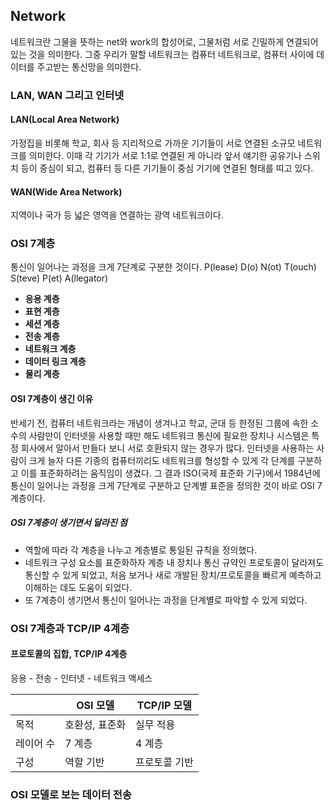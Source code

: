 ## Network
네트워크란 그물을 뜻하는 net와 work의 합성어로, 그물처럼 서로 긴밀하게 연결되어 있는 것을 의미한다.
그중 우리가 말할 네트워크는 컴퓨터 네트워크로, 컴퓨터 사이에 데이터를 주고받는 통신망을 의미한다.
### LAN, WAN 그리고 인터넷
#### LAN(Local Area Network)
가정집을 비롯해 학교, 회사 등 지리적으로 가까운 기기들이 서로 연결된 소규모 네트워크를 의미한다.
이때 각 기기가 서로 1:1로 연결된 게 아니라 앞서 얘기한 공유기나 스위치 등이 중심이 되고, 컴퓨터 등 다른 기기들이 중심 기기에 연결된 형태를 띠고 있다.
#### WAN(Wide Area Network)
지역이나 국가 등 넓은 영역을 연결하는 광역 네트워크이다.
### OSI 7계층
통신이 일어나는 과정을 크게 7단계로 구분한 것이다.
P(lease) D(o) N(ot) T(ouch) S(teve) P(et) A(llegator)

- **응용 계층**
- **표현 계층**
- **세션 계층**
- **전송 계층**
- **네트워크 계층**
- **데이터 링크 계층**
- **물리 계층**

#### OSI 7계층이 생긴 이유
반세기 전, 컴퓨터 네트워크라는 개념이 생겨나고 학교, 군대 등 한정된 그룹에 속한 소수의 사람만이 인터넷을 사용할 때만 해도 네트워크 통신에 필요한 장치나 시스템은 특정 회사에서 알아서 만들다 보니 서로 호환되지 않는 경우가 많다.
인터넷을 사용하는 사람이 크게 늘자 다른 기종의 컴퓨터끼리도 네트워크를 형성할 수 있게 각 단계를 구분하고 이를 표준화하려는 움직임이 생겼다.
그 결과 ISO(국제 표준화 기구)에서 1984년에 통신이 일어나는 과정을 크게 7단계로 구분하고 단계별 표준을 정의한 것이 바로 OSI 7계층이다.
##### OSI 7계층이 생기면서 달라진 점
* 역할에 따라 각 계층을 나누고 계층별로 통일된 규칙을 정의했다.
* 네트워크 구성 요소를 표준화하자 계층 내 장치나 통신 규약인 프로토콜이 달라져도 통신할 수 있게 되었고, 처음 보거나 새로 개발된 장치/프로토콜을 빠르게 예측하고 이해하는 데도 도움이 되었다.
* 또 7계층이 생기면서 통신이 일어나는 과정을 단계별로 파악할 수 있게 되었다.
### OSI 7계층과 TCP/IP 4계층
#### 프로토콜의 집합, TCP/IP 4계층
응용 - 전송 - 인터넷 - 네트워크 액세스

|  | OSI 모델 | TCP/IP 모델 |
| ---- | ---- | ---- |
| 목적 | 호환성, 표준화 | 실무 적용 |
| 레이어 수 | 7 계층 | 4 계층 |
| 구성 | 역할 기반 | 프로토콜 기반 |
### OSI 모델로 보는 데이터 전송
